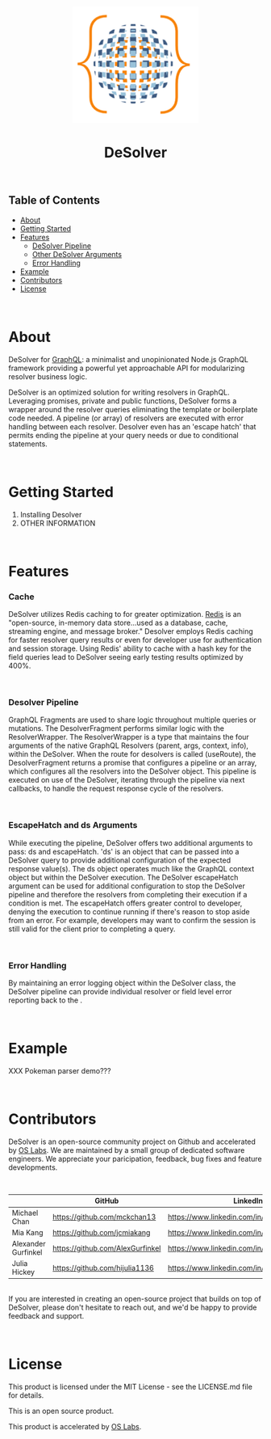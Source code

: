 <p align="center" > 
<img src = "assets/orangesphere_web.gif" width="250"/> 
</p>

<h1 align="center">DeSolver</h1>
&nbsp;

## Table of Contents

- [About](https://github.com/oslabs-beta/DeSolver/#about)
- [Getting Started](https://github.com/oslabs-beta/DeSolver/#gettingstarted)
- [Features](https://github.com/oslabs-beta/DeSolver/#features)
  - [DeSolver Pipeline](https://github.com/oslabs-beta/DeSolver/#pipeline)
  - [Other DeSolver Arguments](https://github.com/oslabs-beta/DeSolver/#desolverargs)
  - [Error Handling](https://github.com/oslabs-beta/DeSolver/#desolvererrors)
- [Example](https://github.com/oslabs-beta/DeSolver/#desolverexample)
- [Contributors](https://github.com/oslabs-beta/DeSolver/#team)
- [License](https://github.com/oslabs-beta/DeSolver/#license)

<p><br>
<h2 href="#about"></h2>

# About

DeSolver for [GraphQL](https://graphql.org/): a minimalist and unopinionated Node.js GraphQL framework providing a powerful yet approachable API for modularizing resolver business logic.

DeSolver is an optimized solution for writing resolvers in GraphQL. Leveraging promises, private and public functions, DeSolver forms a wrapper around the resolver queries eliminating the template or boilerplate code needed. A pipeline (or array) of resolvers are executed with error handling between each resolver. Desolver even has an 'escape hatch' that permits ending the pipeline at your query needs or due to conditional statements.

<p><br>

<h2 href="#gettingstarted"> </h2>

# Getting Started

1. Installing Desolver
2. OTHER INFORMATION

<p><br>

<h2 href="#features"></h2>

# Features

<h3 href="#cache"></h3>

### **Cache**

DeSolver utilizes Redis caching to for greater optimization. [Redis](https://redis.io) is an "open-source, in-memory data store...used as a database, cache, streaming engine, and message broker." Desolver employs Redis caching for faster resolver query results or even for developer use for authentication and session storage. Using Redis' ability to cache with a hash key for the field queries lead to DeSolver seeing early testing results optimized by 400%.

<p><br>
<h3 href="#pipeline"></h3>

### **Desolver Pipeline**

GraphQL Fragments are used to share logic throughout multiple queries or mutations. The DesolverFragment performs similar logic with the ResolverWrapper. The ResolverWrapper is a type that maintains the four arguments of the native GraphQL Resolvers (parent, args, context, info), within the DeSolver. When the route for desolvers is called (useRoute), the DesolverFragment returns a promise that configures a pipeline or an array, which configures all the resolvers into the DeSolver object. This pipeline is executed on use of the DeSolver, iterating through the pipeline via next callbacks, to handle the request response cycle of the resolvers.

<p><br>
<h3 href="#desolverargs"></h3>

### **EscapeHatch and ds Arguments**

While executing the pipeline, DeSolver offers two additional arguments to pass: ds and escapeHatch. 'ds' is an object that can be passed into a DeSolver query to provide additional configuration of the expected response value(s). The ds object operates much like the GraphQL context object but within the DeSolver execution. The DeSolver escapeHatch argument can be used for additional configuration to stop the DeSolver pipeline and therefore the resolvers from completing their execution if a condition is met. The escapeHatch offers greater control to developer, denying the execution to continue running if there's reason to stop aside from an error. For example, developers may want to confirm the session is still valid for the client prior to completing a query.

<p><br>
<h3 href="#desolvererrors"></h3>

### **Error Handling**

By maintaining an error logging object within the DeSolver class, the DeSolver pipeline can provide individual resolver or field level error reporting back to the .
&nbsp;

<p><br>
<h3 href="#example"></h3>

# **Example**

XXX Pokeman parser demo???

<!-- optimization demo gif that shows side by side of before desolver and after-->
<p><br>
<h3 href="#team"></h3>

# **Contributors**

DeSolver is an open-source community project on Github and accelerated by [OS Labs](https://opensourcelabs.io/). We are maintained by a small group of dedicated software engineers. We appreciate your paricipation, feedback, bug fixes and feature developments.

<p><br>

|                     | GitHub                           | LinkedIn                                        |
| ------------------- | -------------------------------- | ----------------------------------------------- |
| Michael Chan        | https://github.com/mckchan13     | https://www.linkedin.com/in/michael-ck-chan/    |
| Mia Kang            | https://github.com/jcmiakang     | https://www.linkedin.com/in/mia-kang/           |
| Alexander Gurfinkel | https://github.com/AlexGurfinkel | https://www.linkedin.com/in/alexandergurfinkel/ |
| Julia Hickey        | https://github.com/hijulia1136   | https://www.linkedin.com/in/juliahickey/        |

<p><br>
If you are interested in creating an open-source project that builds on top of DeSolver, please don't hesitate to reach out, and we'd be happy to provide feedback and support.

<p><br>
<h3 href="#license"></h3>

# License

This product is licensed under the MIT License - see the LICENSE.md file for details.

This is an open source product.

This product is accelerated by [OS Labs](https://github.com/oslabs-beta).

